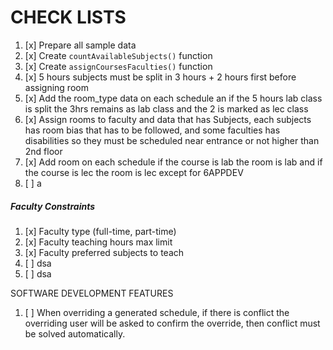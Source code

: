 <h1>CHECK LISTS</h1>

1. [x] Prepare all sample data
2. [x] Create `countAvailableSubjects()` function
3. [x] Create `assignCoursesFaculties()` function
4. [x] 5 hours subjects must be split in 3 hours + 2 hours first before assigning room
5. [x] Add the room_type data on each schedule an if the 5 hours lab class is split the 3hrs remains as lab class and the 2 is marked as lec class
6. [x] Assign rooms to faculty and data that has Subjects, each subjects has room bias that has to be followed, and some faculties has disabilities so they must be scheduled near entrance or not higher than 2nd floor
7. [x] Add room on each schedule if the course is lab the room is lab and if the course is lec the room is lec except for 6APPDEV
8. [ ] a

#####     Faculty Constraints

1. [x] Faculty type (full-time, part-time)
2. [x] Faculty teaching hours max limit
3. [x] Faculty preferred subjects to teach
4. [ ] dsa
5. [ ] dsa

SOFTWARE DEVELOPMENT FEATURES
1. [ ] When overriding a generated schedule, if there is conflict the overriding user will be asked to confirm the override, then conflict must be solved automatically.